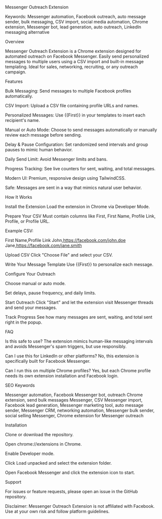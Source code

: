 Messenger Outreach Extension

Keywords: Messenger automation, Facebook outreach, auto message sender, bulk messaging, CSV import, social media automation, Chrome extension, Messenger bot, lead generation, auto outreach, LinkedIn messaging alternative

Overview

Messenger Outreach Extension is a Chrome extension designed for automated outreach on Facebook Messenger. Easily send personalized messages to multiple users using a CSV import and built-in message templating. Ideal for sales, networking, recruiting, or any outreach campaign.

Features

Bulk Messaging: Send messages to multiple Facebook profiles automatically.

CSV Import: Upload a CSV file containing profile URLs and names.

Personalized Messages: Use {{First}} in your templates to insert each recipient's name.

Manual or Auto Mode: Choose to send messages automatically or manually review each message before sending.

Delay & Pause Configuration: Set randomized send intervals and group pauses to mimic human behavior.

Daily Send Limit: Avoid Messenger limits and bans.

Progress Tracking: See live counters for sent, waiting, and total messages.

Modern UI: Premium, responsive design using TailwindCSS.

Safe: Messages are sent in a way that mimics natural user behavior.

How It Works

Install the Extension
Load the extension in Chrome via Developer Mode.

Prepare Your CSV
Must contain columns like First, First Name, Profile Link, Profile, or Profile URL.

Example CSV:

First Name,Profile Link
John,https://facebook.com/john.doe
Jane,https://facebook.com/jane.smith


Upload CSV
Click "Choose File" and select your CSV.

Write Your Message Template
Use {{First}} to personalize each message.

Configure Your Outreach

Choose manual or auto mode.

Set delays, pause frequency, and daily limits.

Start Outreach
Click "Start" and let the extension visit Messenger threads and send your messages.

Track Progress
See how many messages are sent, waiting, and total sent right in the popup.

FAQ

Is this safe to use?
The extension mimics human-like messaging intervals and avoids Messenger's spam triggers, but use responsibly.

Can I use this for LinkedIn or other platforms?
No, this extension is specifically built for Facebook Messenger.

Can I run this on multiple Chrome profiles?
Yes, but each Chrome profile needs its own extension installation and Facebook login.

SEO Keywords

Messenger automation, Facebook Messenger bot, outreach Chrome extension, send bulk messages Messenger, CSV Messenger import, Facebook lead generation, Messenger marketing tool, auto message sender, Messenger CRM, networking automation, Messenger bulk sender, social selling Messenger, Chrome extension for Messenger outreach

Installation

Clone or download the repository.

Open chrome://extensions in Chrome.

Enable Developer mode.

Click Load unpacked and select the extension folder.

Open Facebook Messenger and click the extension icon to start.

Support

For issues or feature requests, please open an issue in the GitHub repository.

Disclaimer: Messenger Outreach Extension is not affiliated with Facebook. Use at your own risk and follow platform guidelines.
